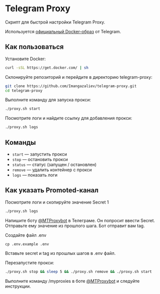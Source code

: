 # Telegram Proxy

Скрипт для быстрой настройки Telegram Proxy.

Используется [официальный Docker-образ](https://hub.docker.com/r/telegrammessenger/proxy/) от Telegram.

## Как пользоваться

Установите Docker:

```sh
curl -sSL https://get.docker.com/ | sh
```

Склонируйте репозиторий и перейдите в директорию telegram-proxy:

```sh
git clone https://github.com/Imangazaliev/telegram-proxy.git
cd telegram-proxy
```

Выполните команду для запуска прокси:

```sh
./proxy.sh start
```

Посмотрите логи и найдите ссылку для добавления прокси:

```sh
./proxy.sh logs
```


## Команды

- `start` — запустить прокси
- `stop` — остановить прокси
- `status` — статус (запущен / остановлен)
- `remove` — удалить контейнер с прокси
- `logs` — показать логи


## Как указать Promoted-канал
Посмотрите логи и скопируйте значение Secret 1 

```sh
./proxy.sh logs
```

Напишите боту [@MTProxybot](https://t.me/MTProxybot) в Телеграме. Он попросит ввести Secret. Отправьте ему значение из прошлого шага. Бот отправит вам tag. 

Создайте файл .env

```
cp .env.example .env
```

Вставьте secret и tag из прошлых шагов в .env файл. 

Перезапустите прокси:

```sh
./proxy.sh stop && sleep 5 && ./proxy.sh remove && ./proxy.sh start
```

Выполните команду /myproxies в боте [@MTProxybot](https://t.me/MTProxybot) и следуйте инструкции.
